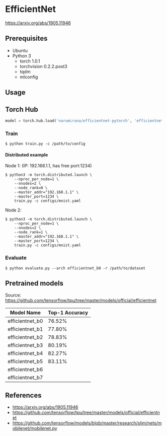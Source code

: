 # EfficientNet

https://arxiv.org/abs/1905.11946

## Prerequisites

- Ubuntu
- Python 3
  - torch 1.0.1
  - torchvision 0.2.2.post3
  - tqdm
  - mlconfig

## Usage

## Torch Hub

```python
model = torch.hub.load('narumiruna/efficientnet-pytorch', 'efficientnet_b0', pretrained=True)
```

### Train

```shell
$ python train.py -c /path/to/config
```

#### Distributed example

Node 1: (IP: 192.168.1.1, has free port:1234)
```shell
$ python3 -m torch.distributed.launch \
    --nproc_per_node=1 \
    --nnodes=2 \
    --node_rank=0 \
    --master_addr="192.168.1.1" \
    --master_port=1234 \
    train.py -c configs/mnist.yaml
```

Node 2:
```shell
$ python3 -m torch.distributed.launch \
    --nproc_per_node=1 \
    --nnodes=2 \
    --node_rank=1 \
    --master_addr="192.168.1.1" \
    --master_port=1234 \
    train.py -c configs/mnist.yaml
```

### Evaluate

```shell
$ python evaluate.py --arch efficientnet_b0 -r /path/to/dataset
```

## Pretrained models

Source: https://github.com/tensorflow/tpu/tree/master/models/official/efficientnet

| Model Name | Top-1 Accuracy |
| ------ | ------ |
| efficientnet_b0 | 76.52% |
| efficientnet_b1 | 77.80% |
| efficientnet_b2 | 78.83% |
| efficientnet_b3 | 80.19% |
| efficientnet_b4 | 82.27% |
| efficientnet_b5 | 83.11% |
| efficientnet_b6 |  |
| efficientnet_b7 |  |

## References

- https://arxiv.org/abs/1905.11946
- https://github.com/tensorflow/tpu/tree/master/models/official/efficientnet
- https://github.com/tensorflow/models/blob/master/research/slim/nets/mobilenet/mobilenet.py
